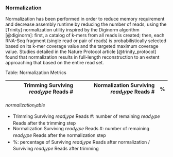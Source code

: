 ### Normalization

Normalization has been performed in order to reduce memory requirement and decrease assembly runtime by reducing the number of reads, using the [Trinity] normalization utility inspired by the Diginorm algorithm [@diginorm]: first, a catalog of k-mers from all reads is created; then, each RNA-Seq fragment (single read or pair of reads) is probabilistically selected based on its k-mer coverage value and the targeted maximum coverage value. Studies detailed in the Nature Protocol article [@trinity_protocol] found that normalization results in full-length reconstruction to an extent approaching that based on the entire read set.

Table: Normalization Metrics

Trimming Surviving $read_type$ Reads #|Normalization Surviving $read_type$ Reads #|%
----:|----:|----:
$normalization_table$

* Trimming Surviving $read_type$ Reads #: number of remaining $read_type$ Reads after the trimming step
* Normalization Surviving $read_type$ Reads #: number of remaining $read_type$ Reads after the normalization step
* %: percentage of Surviving $read_type$ Reads after normalization / Surviving $read_type$ Reads after trimming
